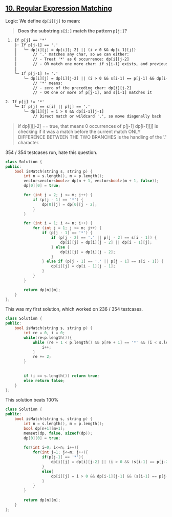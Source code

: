 ## [10. Regular Expression Matching](https://leetcode.com/problems/regular-expression-matching/)

Logic: We define `dp[i][j]` to mean:
> **Does the substring `s[i:]` match the pattern `p[j:]`?** 
```txt
 1. If p[j] == '*'
    ├─ If p[j-1] == '.'
    │   └─ dp[i][j] = dp[i][j-2] || (i > 0 && dp[i-1][j])
    │       // '.' matches any char, so we can either:
    │       // - Treat '*' as 0 occurrence: dp[i][j-2]
    │       // - OR match one more char: if s[i-1] exists, and previous match dp[i-1][j]
    │
    └─ If p[j-1] != '.'
        └─ dp[i][j] = dp[i][j-2] || (i > 0 && s[i-1] == p[j-1] && dp[i-1][j])
            // '*' means:
            // - zero of the preceding char: dp[i][j-2]
            // - OR one or more of p[j-1], and s[i-1] matches it

2. If p[j] != '*'
    └─ If p[j] == s[i] || p[j] == '.'
        └─ dp[i][j] = i > 0 && dp[i-1][j-1]
            // Direct match or wildcard '.', so move diagonally back
```



> if dp[i][j-2] == true, that means 0 occurrences of p[j-1]
> dp[i-1][j] is checking if it was a match before the current match
> ONLY DIFFERENCE BETWEEN THE TWO BRANCHES is the handling of the '.' character.


354 / 354 testcases run, hate this question.
```cpp
class Solution {
public:
    bool isMatch(string s, string p) {
        int n = s.length(), m = p.length();
        vector<vector<bool>> dp(n + 1, vector<bool>(m + 1, false));
        dp[0][0] = true;

        for (int j = 2; j <= m; j++) {
            if (p[j - 1] == '*') {
                dp[0][j] = dp[0][j - 2];
            }
        }

        for (int i = 1; i <= n; i++) {
            for (int j = 1; j <= m; j++) {
                if (p[j - 1] == '*') {
                    if (p[j - 2] == '.' || p[j - 2] == s[i - 1]) {
                        dp[i][j] = dp[i][j - 2] || dp[i - 1][j];
                    } else {
                        dp[i][j] = dp[i][j - 2];
                    }
                } else if (p[j - 1] == '.' || p[j - 1] == s[i - 1]) {
                    dp[i][j] = dp[i - 1][j - 1];
                }
            }
        }

        return dp[n][m];
    }
};

```

This was my first solution, which worked on 236 / 354 testcases. 

```cpp
class Solution {
public:
    bool isMatch(string s, string p) {
        int re = 0, i = 0;
        while(re<p.length()){
            while (re + 1 < p.length() && p[re + 1] == '*' && (i < s.length() && (s[i] == p[re] || p[re] == '.'))) {
                i++;
            }
            re += 2;
        }
        
        
        if (i == s.length()) return true;
        else return false;
    }
};
```


This solution beats 100%
```cpp
class Solution {
public:
    bool isMatch(string s, string p) {
        int n = s.length(), m = p.length();
        bool dp[n+1][m+1];
        memset(dp, false, sizeof(dp));
        dp[0][0] = true;
        
        for(int i=0; i<=n; i++){
            for(int j=1; j<=m; j++){
                if(p[j-1] == '*'){
                    dp[i][j] = dp[i][j-2] || (i > 0 && (s[i-1] == p[j-2] || p[j-2] == '.') && dp[i-1][j]);
                }
                else{
                    dp[i][j] = i > 0 && dp[i-1][j-1] && (s[i-1] == p[j-1] || p[j-1] == '.');
                }
            }
        }
        
        return dp[n][m];
    }
};
```
